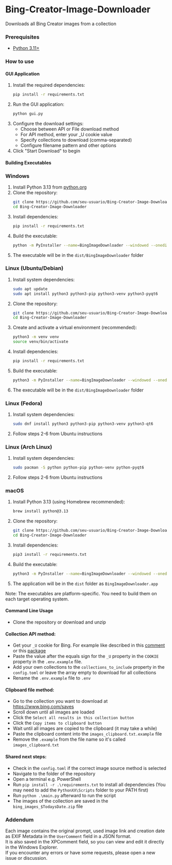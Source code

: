 # Bing-Creator-Image-Downloader
Downloads all Bing Creator images from a collection

### Prerequisites
* [Python 3.11+](https://www.python.org/downloads/)

### How to use
#### GUI Application
1. Install the required dependencies:
   ```bash
   pip install -r requirements.txt
   ```
2. Run the GUI application:
   ```bash
   python gui.py
   ```
3. Configure the download settings:
   - Choose between API or File download method
   - For API method, enter your _U cookie value
   - Specify collections to download (comma-separated)
   - Configure filename pattern and other options
4. Click "Start Download" to begin

#### Building Executables

### Windows
1. Install Python 3.13 from [python.org](https://www.python.org/downloads/)
2. Clone the repository:
   ```bash
   git clone https://github.com/seu-usuario/Bing-Creator-Image-Downloader.git
   cd Bing-Creator-Image-Downloader
   ```
3. Install dependencies:
   ```bash
   pip install -r requirements.txt
   ```
4. Build the executable:
   ```bash
   python -m PyInstaller --name=BingImageDownloader --windowed --onedir --add-data "config.toml;." --add-data ".env;." --add-data "images_clipboard.txt;." gui.py
   ```
5. The executable will be in the `dist/BingImageDownloader` folder

### Linux (Ubuntu/Debian)
1. Install system dependencies:
   ```bash
   sudo apt update
   sudo apt install python3 python3-pip python3-venv python3-pyqt6
   ```
2. Clone the repository:
   ```bash
   git clone https://github.com/seu-usuario/Bing-Creator-Image-Downloader.git
   cd Bing-Creator-Image-Downloader
   ```
3. Create and activate a virtual environment (recommended):
   ```bash
   python3 -m venv venv
   source venv/bin/activate
   ```
4. Install dependencies:
   ```bash
   pip install -r requirements.txt
   ```
5. Build the executable:
   ```bash
   python3 -m PyInstaller --name=BingImageDownloader --windowed --onedir --add-data "config.toml:." --add-data ".env:." --add-data "images_clipboard.txt:." gui.py
   ```
6. The executable will be in the `dist/BingImageDownloader` folder

### Linux (Fedora)
1. Install system dependencies:
   ```bash
   sudo dnf install python3 python3-pip python3-venv python3-qt6
   ```
2. Follow steps 2-6 from Ubuntu instructions

### Linux (Arch Linux)
1. Install system dependencies:
   ```bash
   sudo pacman -S python python-pip python-venv python-pyqt6
   ```
2. Follow steps 2-6 from Ubuntu instructions

### macOS
1. Install Python 3.13 (using Homebrew recommended):
   ```bash
   brew install python@3.13
   ```
2. Clone the repository:
   ```bash
   git clone https://github.com/seu-usuario/Bing-Creator-Image-Downloader.git
   cd Bing-Creator-Image-Downloader
   ```
3. Install dependencies:
   ```bash
   pip3 install -r requirements.txt
   ```
4. Build the executable:
   ```bash
   python3 -m PyInstaller --name=BingImageDownloader --windowed --onedir --add-data "config.toml:." --add-data ".env:." --add-data "images_clipboard.txt:." --icon="icon.ico" gui.py
   ```
5. The application will be in the `dist` folder as `BingImageDownloader.app`

Note: The executables are platform-specific. You need to build them on each target operating system.

#### Command Line Usage
* Clone the repository or download and unzip
#### Collection API method:
* Get your `_U` cookie for Bing. For example like described in this [comment](https://old.reddit.com/r/bing/comments/172rpo6/is_there_any_way_to_download_image_collections/k72vjqs/) or this [package](https://pypi.org/project/sydney-py/)
* Paste the value after the equals sign for the `_U` property in the `COOKIE` property in the `.env.example` file.
* Add your own collections to the `collections_to_include` property in the `config.toml` or leave the array empty to download for all collections
* Rename the `.env.example` file to `.env`
#### Clipboard file method:
* Go to the collection you want to download at https://www.bing.com/saves
* Scroll down until all images are loaded
* Click the `Select all results in this collection button`
* Click the `Copy items to clipboard button`
* Wait until all images are copied to the clipboard (it may take a while)
* Paste the clipboard content into the `images_clipboard.txt.example` file
* Remove the `.example` from the file name so it's called `images_clipboard.txt`
#### Shared next steps:
* Check in the `config.toml` if the correct image source method is selected
* Navigate to the folder of the repository
* Open a terminal e.g. PowerShell
* Run `pip install -r .\requirements.txt` to install all dependencies (You may need to add the `PythonXX\Scripts` folder to your PATH first)
* Run `python .\main.py` afterward to run the script 
* The images of the collection are saved in the `bing_images_$TodaysDate.zip` file

### Addendum
Each image contains the original prompt, used image link and creation date as EXIF Metadata in the `UserComment` field in a JSON format.  
It is also saved in the XPComment field, so you can view and edit it directly in the Windows Explorer.  
If you encounter any errors or have some requests, please open a new issue or discussion.
